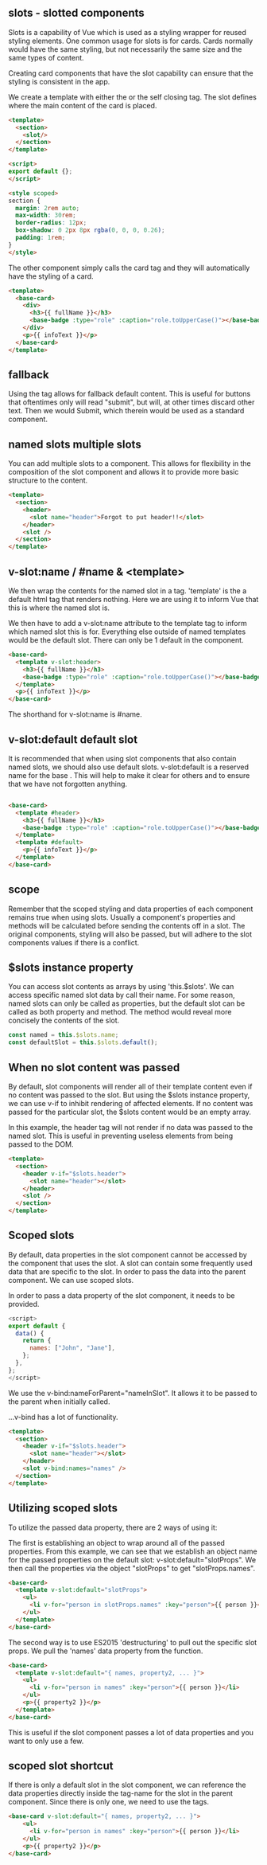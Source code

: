 ## slots - slotted components
Slots is a capability of Vue which is used as a styling wrapper for reused styling
elements. One common usage for slots is for cards. Cards normally would have the same
styling, but not necessarily the same size and the same types of content.

Creating card components that have the slot capability can ensure that the styling is
consistent in the app.

We create a template with either the <slot></slot> or the self closing <slot /> tag. The
slot defines where the main content of the card is placed.
```html
<template>
  <section>
    <slot/>
  </section>
</template>

<script>
export default {};
</script>

<style scoped>
section {
  margin: 2rem auto;
  max-width: 30rem;
  border-radius: 12px;
  box-shadow: 0 2px 8px rgba(0, 0, 0, 0.26);
  padding: 1rem;
}
</style>
```

The other component simply calls the card tag and they will automatically have the styling
of a card.
```html
<template>
  <base-card>
    <div>
      <h3>{{ fullName }}</h3>
      <base-badge :type="role" :caption="role.toUpperCase()"></base-badge>
    </div>
    <p>{{ infoText }}</p>
  </base-card>
</template>
```


## <slot>fallback</slot>
Using the <slot></slot> tag allows for fallback default content. This is useful for
buttons that oftentimes only will read "submit", but will, at other times discard other
text. Then we would <slot>Submit</slot>, which therein would be used as a standard
component.


## named slots multiple slots
You can add multiple slots to a component. This allows for flexibility in the composition
of the slot component and allows it to provide more basic structure to the content.

```html
<template>
  <section>
    <header>
      <slot name="header">Forgot to put header!!</slot>
    </header>
    <slot />
  </section>
</template>
```


## v-slot:name / #name & \<template\>
We then wrap the contents for the named slot in a <template></template> tag. 'template' is
the a default html tag that renders nothing. Here we are using it to inform Vue that this
is where the named slot is. 

We then have to add a v-slot:name attribute to the template tag to inform which named slot
this is for. Everything else outside of named templates would be the default slot. There
can only be 1 default <slot></slot> in the component.

```html
<base-card>
  <template v-slot:header>
    <h3>{{ fullName }}</h3>
    <base-badge :type="role" :caption="role.toUpperCase()"></base-badge>
  </template>
  <p>{{ infoText }}</p>
</base-card>
```

The shorthand for v-slot:name is #name.


## v-slot:default default slot
It is recommended that when using slot components that also contain named slots, we should
also use default slots. v-slot:default is a reserved name for the base <slot></slot>. This
will help to make it clear for others and to ensure that we have not forgotten anything.

```html

<base-card>
  <template #header>
    <h3>{{ fullName }}</h3>
    <base-badge :type="role" :caption="role.toUpperCase()"></base-badge>
  </template>
  <template #default>
    <p>{{ infoText }}</p>
  </template>
</base-card>
```


## scope
Remember that the scoped styling and data properties of each component remains true when
using slots. Usually a component's properties and methods will be calculated before
sending the contents off in a slot. The original components, styling will also be passed,
but will adhere to the slot components values if there is a conflict.


## $slots instance property
You can access slot contents as arrays by using 'this.$slots'. We can access specific
named slot data by call their name. For some reason, named slots can only be called as
properties, but the default slot can be called as both property and method. The method
would reveal more concisely the contents of the slot. 

```js
const named = this.$slots.name;
const defaultSlot = this.$slots.default();
```


## When no slot content was passed
By default, slot components will render all of their template content even if no content
was passed to the slot. But using the $slots instance property, we can use v-if to inhibit
rendering of affected elements.  If no content was passed for the particular slot, the $slots content would be an empty array.

In this example, the header tag will not render if no data was passed to the named slot.
This is useful in preventing useless elements from being passed to the DOM.
```html
<template>
  <section>
    <header v-if="$slots.header">
      <slot name="header"></slot>
    </header>
    <slot />
  </section>
</template>
```

## Scoped slots
By default, data properties in the slot component cannot be accessed by the component that
uses the slot. A slot can contain some frequently used data that are specific to the slot.
In order to pass the data into the parent component. We can use scoped slots. 

In order to pass a data property of the slot component, it needs to be provided.
```js
<script>
export default {
  data() {
    return {
      names: ["John", "Jane"],
    };
  },
};
</script>
```

We use the v-bind:nameForParent="nameInSlot". It allows it to be passed to the parent when
initially called. 

...v-bind has a lot of functionality.
```html
<template>
  <section>
    <header v-if="$slots.header">
      <slot name="header"></slot>
    </header>
    <slot v-bind:names="names" />
  </section>
</template>
```

## Utilizing scoped slots
To utilize the passed data property, there are 2 ways of using it:

The first is establishing an object to wrap around all of the passed properties. From this
example, we can see that we establish an object name for the passed properties on the
default slot: v-slot:default="slotProps". We then call the properties via the object
"slotProps" to get "slotProps.names".

```html
<base-card>
  <template v-slot:default="slotProps">
    <ul>
      <li v-for="person in slotProps.names" :key="person">{{ person }}</li>
    </ul>
  </template>
</base-card>
```

The second way is to use ES2015 'destructuring' to pull out the specific slot props. We
pull the 'names' data property from the function. 
```html
<base-card>
  <template v-slot:default="{ names, property2, ... }">
    <ul>
      <li v-for="person in names" :key="person">{{ person }}</li>
    </ul>
    <p>{{ property2 }}</p>
  </template>
</base-card>
```

This is useful if the slot component passes a lot of data properties and you want to only
use a few.

## scoped slot shortcut
If there is only a default slot in the slot component, we can reference the data
properties directly inside the tag-name for the slot in the parent component. Since there
is only one, we need to use the <template></template> tags.

```html
<base-card v-slot:default="{ names, property2, ... }">
    <ul>
      <li v-for="person in names" :key="person">{{ person }}</li>
    </ul>
    <p>{{ property2 }}</p>
</base-card>
```